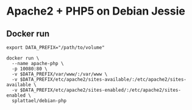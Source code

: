 # Apache2 + PHP5 on Debian Jessie

## Docker run

    export DATA_PREFIX="/path/to/volume"

    docker run \
      --name apache-php \
      -p 10080:80 \
      -v $DATA_PREFIX/var/www/:/var/www \
      -v $DATA_PREFIX/etc/apache2/sites-available/:/etc/apache2/sites-available \
      -v $DATA_PREFIX/etc/apache2/sites-enabled/:/etc/apache2/sites-enabled \
      splattael/debian-php
